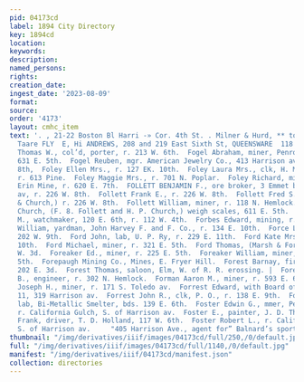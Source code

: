 ```yaml
---
pid: 04173cd
label: 1894 City Directory
key: 1894cd
location: 
keywords: 
description: 
named_persons: 
rights: 
creation_date: 
ingest_date: '2023-08-09'
format: 
source: 
order: '4173'
layout: cmhc_item
text: '. , 21-22 Boston Bl Harri -» Cor. 4th St. . Milner & Hurd, ** town tes tatriea
  Taare FLY  E, Hi ANDREWS, 208 and 219 East Sixth St, QUEENSWARE  118 FOS  Flynn
  Thomas W., col’d, porter, r. 213 W. 6th.  Fogel Abraham, miner, Penrose Mine, r.
  631 E. 5th.  Fogel Reuben, mgr. American Jewelry Co., 413 Harrison av, r. 213 E.
  8th,  Foley Ellen Mrs., r. 127 EK. 10th.  Foley Laura Mrs., clk, H. M. Blakely,
  r. 613 Pine.  Foley Maggie Mrs., r. 701 N. Poplar.  Foley Richard, miner, Maid of
  Erin Mine, r. 620 E. 7th.  FOLLETT BENJAMIN F., ore broker, 3 Emmet blk, 502 Harrison
  av, r. 226 W. 8th.  Follett Frank E., r. 226 W. 8th.  Follett Fred S., (Follett
  & Church,) r. 226 W. 8th.  Follett William, miner, r. 118 N. Hemlock.  Follett &
  Church, (F. 8. Follett and H. P. Church,) weigh scales, 611 E. 5th.  Fonbergh I.
  M., watchmaker, 120 E. 6th, r. 112 W. 4th.  Forbes Edward, mining, r. 134 W. 6th.  Forbes
  William, yardman, John Harvey F. and F. Co., r. 134 E. 10th.  Force Leonard, r.
  202 W. 9th.  Ford John, lab, U. P. Ry, r. 229 E. 11th.  Ford Kate Mrs., r. 116 E.
  10th.  Ford Michael, miner, r. 321 E. 5th.  Ford Thomas, (Marsh & Ford,) r. 382
  W. 3d.  Foreaker Ed., miner, r. 225 E. 5th.  Foreaker William, miner, r. 225 E.
  5th.  Forepaugh Mining Co., Mines, E. Fryer Hill.  Forest Barnay, fireman, bds.
  202 E. 3d.  Forest Thomas, saloon, Elm, W. of R. R. erossing. |  Forester George
  B., engineer, r. 302 N. Hemlock.  Forman Aaron M., miner, r. 593 E. 6th.  Fornell
  Joseph H., miner, r. 171 S. Toledo av.  Forrest Edward, with Board of Trade, r.
  11, 319 Harrison av.  Forrest John R., clk, P. O., r. 138 E. 9th.  Forrest Patrick,
  lab, Bi-Metallic Smelter, bds. 139 E. 6th.  Foster Edwin G., mmer, Penrose Mine,
  r. California Gulch, S. of Harrison av.  Foster E., painter, J. D. Thomas & Son.  Foster
  Frank, driver, T. D. Holland, 117 W. 6th.  Foster Robert L., r. California Gulch,
  S. of Harrison av.     "405 Harrison Ave., agent for” Balnard’s sporting Goods '
thumbnail: "/img/derivatives/iiif/images/04173cd/full/250,/0/default.jpg"
full: "/img/derivatives/iiif/images/04173cd/full/1140,/0/default.jpg"
manifest: "/img/derivatives/iiif/04173cd/manifest.json"
collection: directories
---
```


